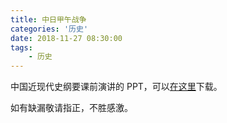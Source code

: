 ```yaml
---
title: 中日甲午战争
categories: '历史'
date: 2018-11-27 08:30:00
tags:
	- 历史
---
```


<!-- more -->

中国近现代史纲要课前演讲的 PPT，可以[在这里](/downloads/中日甲午战争.pptx)下载。

如有缺漏敬请指正，不胜感激。
